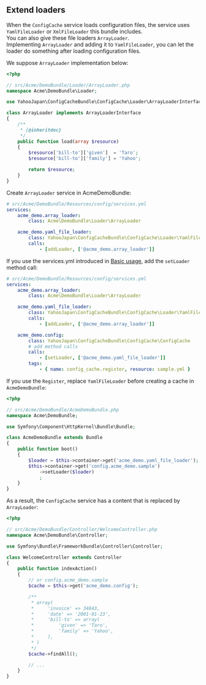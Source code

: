 Extend loaders
--------------

When the `ConfigCache` service loads configuration files, the service uses `YamlFileLoader` or `XmlFileLoader` this bundle includes.  
You can also give these file loaders `ArrayLoader`.  
Implementing `ArrayLoader` and adding it to `YamlFileLoader`, you can let the loader do something after loading configuration files.

We suppose `ArrayLoader` implementation below:

```php
<?php

// src/Acme/DemoBundle/Loader/ArrayLoader.php
namespace Acme\DemoBundle\Loader;

use YahooJapan\ConfigCacheBundle\ConfigCache\Loader\ArrayLoaderInterface;

class ArrayLoader implements ArrayLoaderInterface
{
    /**
     * {@inheritdoc}
     */
    public function load(array $resource)
    {
        $resource['bill-to']['given']  = 'Taro';
        $resource['bill-to']['family'] = 'Yahoo';

        return $resource;
    }
}
```

Create `ArrayLoader` service in AcmeDemoBundle:

```yml
# src/Acme/DemoBundle/Resources/config/services.yml
services:
    acme_demo.array_loader:
        class: Acme\DemoBundle\Loader\ArrayLoader

    acme_demo.yaml_file_loader:
        class: YahooJapan\ConfigCacheBundle\ConfigCache\Loader\YamlFileLoader
        calls:
            - [addLoader, ['@acme_demo.array_loader']]
```

If you use the services.yml introduced in [Basic usage](basic-usage.md), add the `setLoader` method call:

```yml
# src/Acme/DemoBundle/Resources/config/services.yml
services:
    acme_demo.array_loader:
        class: Acme\DemoBundle\Loader\ArrayLoader

    acme_demo.yaml_file_loader:
        class: YahooJapan\ConfigCacheBundle\ConfigCache\Loader\YamlFileLoader
        calls:
            - [addLoader, ['@acme_demo.array_loader']]

    acme_demo.config:
        class: YahooJapan\ConfigCacheBundle\ConfigCache\ConfigCache
        # add method calls
        calls:
            - [setLoader, ['@acme_demo.yaml_file_loader']]
        tags:
            - { name: config_cache.register, resource: sample.yml }
```

If you use the `Register`, replace `YamlFileLoader` before creating a cache in `AcmeDemoBundle`:

```php
<?php

// src/Acme/DemoBundle/AcmeDemoBundle.php
namespace Acme\DemoBundle;

use Symfony\Component\HttpKernel\Bundle\Bundle;

class AcmeDemoBundle extends Bundle
{
    public function boot()
    {
        $loader = $this->container->get('acme_demo.yaml_file_loader');
        $this->container->get('config.acme_demo.sample')
            ->setLoader($loader)
            ;
    }
}
```

As a result, the `ConfigCache` service has a content that is replaced by `ArrayLoader`:

```php
<?php

// src/Acme/DemoBundle/Controller/WelcomeController.php
namespace Acme\DemoBundle\Controller;

use Symfony\Bundle\FrameworkBundle\Controller\Controller;

class WelcomeController extends Controller
{
    public function indexAction()
    {
        // or config.acme_demo.sample
        $cache = $this->get('acme_demo.config');

        /**
         * array(
         *     'invoice' => 34843,
         *     'date' => '2001-01-23',
         *     'bill-to' => array(
         *         'given' => 'Taro',
         *         'family' => 'Yahoo',
         *     ),
         * )
         */
        $cache->findAll();

        // ...
    }
}
```
